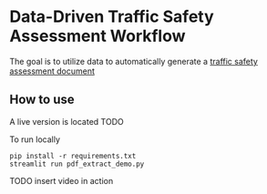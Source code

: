 # Data-Driven Traffic Safety Assessment Workflow

The goal is to utilize data to automatically generate a [traffic safety assessment document](https://ddot.dc.gov/sites/default/files/dc/sites/ddot/service_content/attachments/2019%20Traffic%20Safety%20Assessment%20Questionnaire%20%28002%29%20%28003%29.pdf)

## How to use

A live version is located TODO

To run locally

``` 
pip install -r requirements.txt
streamlit run pdf_extract_demo.py
```

TODO insert video in action
